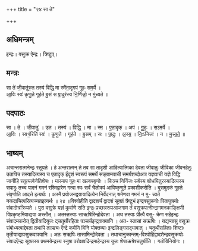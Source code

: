 +++
title = "२४ सा ते"

+++
## अधिमन्त्रम्
इन्द्रः। वसुक्र ऐन्द्रः। त्रिष्टुप्।

## मन्त्रः
सा ते॑ जी॒वातु॑रु॒त तस्य॑ विद्धि॒ मा स्मै॑ता॒दृगप॑ गूहः सम॒र्ये ।  
आ॒विः स्वः॑ कृणु॒ते गूह॑ते बु॒सं स पा॒दुर॑स्य नि॒र्णिजो॒ न मु॑च्यते ॥

## पदपाठः
सा । ते॒ । जी॒वातुः॑ । उ॒त । तस्य॑ । वि॒द्धि॒ । मा । स्म॒ । ए॒ता॒दृक् । अप॑ । गू॒हः॒ । स॒ऽम॒र्ये ।  
आ॒विः । स्व१॒॑रिति॑ स्वः॑ । कृ॒णु॒ते । गूह॑ते । बु॒सम् । सः । पा॒दुः । अ॒स्य॒ । निः॒ऽनिजः॑ । न । मु॒च्य॒ते॒ ॥

## भाष्यम्
अत्रान्तरात्मनेन्द्रः स्तूयते । हे अन्तरात्मन् ते तव सा तादृशी आदित्यात्मिका देवता जीवातुः जीविका जीवनहेतुः उतापिच तस्यादित्यस्य च एतादृक् ईदृशं स्वरूपं समर्थे सङ्ग्रामवाची समर्यशब्दोअत्र यज्ञवाची यज्ञे विद्धि जानीहि स्तुत्यत्वेनेतिशेषः । मास्माप गूहः मा खल्वपवृणोः । किञ्च निर्निजः सर्वस्य शोधयितुरस्यादित्यस्य सपादुः तच्च पादनं गमनं रश्मिद्वारेण गत्वा स्वः सर्वं त्रैलोक्यं आविष्कृणुते प्रकाशीकरोति । बुसमुदकं गूहते संवृणोति आदत्ते इत्यर्थः । अस्मै प्रयोजनद्वयायादित्येन निर्वेदनात् श्रमेणवा गमनं न मु- च्यते नकदाचित्परित्यज्यतइत्यर्थः ॥ २४ ॥विश्वोहीति द्वादशर्चं द्वादशं सूक्तं त्रैष्टुभं इन्द्रवसुक्रयोः पितापुत्रयोः संवादोत्रक्रियते । पुरा वसुक्रे यज्ञं कुर्वाणे सति इन्द्रः प्रच्छन्नरूपआजगाम तं वसुक्रपत्नीन्द्रागमनकाङ्क्षिणी विप्रकृष्टमिवाद्यया अस्तौत् । अतस्तस्याः साऋषिरिन्द्रोदेवता । अथ तस्याः प्रीत्यै वसु- क्रेण सहेइन्द्रः संवादमकरोत् द्वितीयादियुजः द्चतुर्थीरहिताः पञ्चर्चइन्द्रवाक्यानि । अत- स्तासां सऋषिः । यद्यप्यासु वसुक्रः संबोध्यत्वाद्देवता तथापि ताऋचः ऎन्द्रे कर्मणि विनि योक्तव्याः इन्द्रलिङ्गसद्भावात् । चतुर्थीसहिताः शिष्टाः तृतीयाद्यावसुक्रवाक्यानि । अतः सऋषिः तासामिन्द्रोदेवता । तथाचानुक्रान्तम्-विश्वोहिद्वादशेन्द्रवसुक्रयोः संवादऎन्द्रः सूक्तस्य प्रथमयेन्द्रस्य स्नुषा परोक्षवदिन्द्रमाहेन्द्रस्य युजः शेषाऋषेश्चतुर्थीति । गतोविनियोगः ।